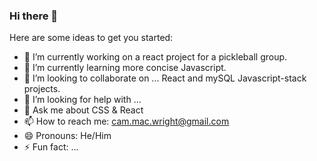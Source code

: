 ### Hi there 👋


Here are some ideas to get you started:

- 🔭 I’m currently working on a react project for a pickleball group.
- 🌱 I’m currently learning more concise Javascript.
- 👯 I’m looking to collaborate on ... React and mySQL Javascript-stack projects.
- 🤔 I’m looking for help with ...
- 💬 Ask me about CSS & React
- 📫 How to reach me: cam.mac.wright@gmail.com
- 😄 Pronouns: He/Him
- ⚡ Fun fact: ...

